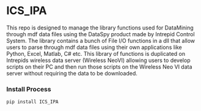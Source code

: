 # ICS_IPA

This repo is designed to manage the library functions used for DataMining through mdf data files using the DataSpy product made by Intrepid Control System. The library contains a bunch of File I/O functions in a dll that allow users to parse through mdf data files using their own applications like Python, Excel, Matlab, C# etc. This library of functions is duplicated on Intrepids wireless data server (Wireless NeoVI) allowing users to develop scripts on their PC and then run those scripts on the Wireless Neo VI data server without requiring the data to be downloaded.

### Install Process
```
pip install ICS_IPA
```
